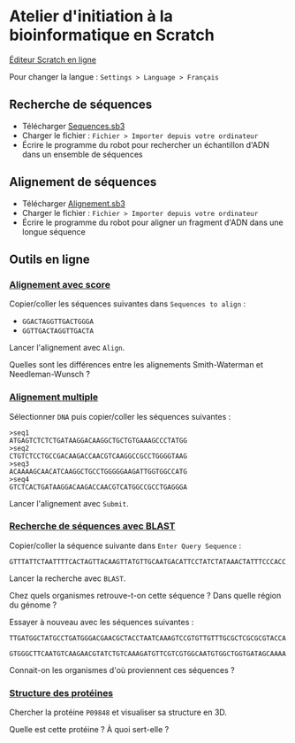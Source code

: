 # Atelier d'initiation à la bioinformatique en Scratch

[Éditeur Scratch en ligne](https://scratch.mit.edu/projects/editor/)

Pour changer la langue : `Settings > Language > Français`

## Recherche de séquences

- Télécharger [Sequences.sb3](https://github.com/imartayan/atelier-scratch-bioinfo/raw/main/Sequences.sb3)
- Charger le fichier : `Fichier > Importer depuis votre ordinateur`
- Écrire le programme du robot pour rechercher un échantillon d'ADN dans un ensemble de séquences

## Alignement de séquences

- Télécharger [Alignement.sb3](https://github.com/imartayan/atelier-scratch-bioinfo/raw/main/Alignement.sb3)
- Charger le fichier : `Fichier > Importer depuis votre ordinateur`
- Écrire le programme du robot pour aligner un fragment d'ADN dans une longue séquence

## Outils en ligne

### [Alignement avec score](https://alignment.sandbox.bio/)

Copier/coller les séquences suivantes dans `Sequences to align` :
- `GGACTAGGTTGACTGGGA`
- `GGTTGACTAGGTTGACTA`

Lancer l'alignement avec `Align`.

Quelles sont les différences entre les alignements Smith-Waterman et Needleman-Wunsch ?

### [Alignement multiple](https://www.ebi.ac.uk/jdispatcher/msa/clustalo)

Sélectionner `DNA` puis copier/coller les séquences suivantes :
```
>seq1
ATGAGTCTCTCTGATAAGGACAAGGCTGCTGTGAAAGCCCTATGG
>seq2
CTGTCTCCTGCCGACAAGACCAACGTCAAGGCCGCCTGGGGTAAG
>seq3
ACAAAAGCAACATCAAGGCTGCCTGGGGGAAGATTGGTGGCCATG
>seq4
GTCTCACTGATAAGGACAAGACCAACGTCATGGCCGCCTGAGGGA
```
Lancer l'alignement avec `Submit`.

### [Recherche de séquences avec BLAST](https://blast.ncbi.nlm.nih.gov/Blast.cgi?PROGRAM=blastn&PAGE_TYPE=BlastSearch)

Copier/coller la séquence suivante dans `Enter Query Sequence` :
```
GTTTATTCTAATTTTCACTAGTTACAAGTTATGTTGCAATGACATTCCTATCTATAAACTATTTCCCACC
```
Lancer la recherche avec `BLAST`.

Chez quels organismes retrouve-t-on cette séquence ? Dans quelle région du génome ?

Essayer à nouveau avec les séquences suivantes :
```
TTGATGGCTATGCCTGATGGGACGAACGCTACCTAATCAAAGTCCGTGTTGTTTGCGCTCGCGCGTACCA
```
```
GTGGGCTTCAATGTCAAGAACGTATCTGTCAAAGATGTTCGTCGTGGCAATGTGGCTGGTGATAGCAAAA
```
Connait-on les organismes d'où proviennent ces séquences ?

### [Structure des protéines](https://alphafold.ebi.ac.uk/)

Chercher la protéine `P09848` et visualiser sa structure en 3D.

Quelle est cette protéine ? À quoi sert-elle ?
